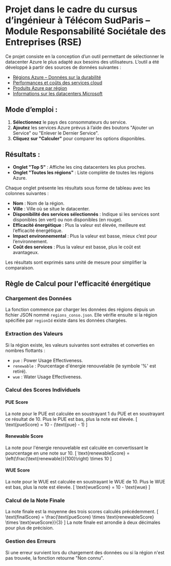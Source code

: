 # Projet dans le cadre du cursus d’ingénieur à Télécom SudParis – Module Responsabilité Sociétale des Entreprises (RSE)

Ce projet consiste en la conception d’un outil permettant de sélectionner le datacenter Azure le plus adapté aux besoins des utilisateurs. L’outil a été développé à partir des sources de données suivantes :  
- [Régions Azure – Données sur la durabilité](https://github.com/autosysops/azure_sustainability_data/blob/main/regiondata.json)  
- [Performances et coûts des services cloud](https://cloudprice.net/performance)  
- [Produits Azure par région](https://azure.microsoft.com/en-us/explore/global-infrastructure/products-by-region/table)  
- [Informations sur les datacenters Microsoft](https://datacenters.microsoft.com/globe/data/geo/regions.json)  

## Mode d’emploi :
1. **Sélectionnez** le pays des consommateurs du service.  
2. **Ajoutez** les services Azure prévus à l’aide des boutons "Ajouter un Service" ou "Enlever le Dernier Service".  
3. **Cliquez sur "Calculer"** pour comparer les options disponibles.  

## Résultats :
- **Onglet "Top 5"** : Affiche les cinq datacenters les plus proches.  
- **Onglet "Toutes les régions"** : Liste complète de toutes les régions Azure.  

Chaque onglet présente les résultats sous forme de tableau avec les colonnes suivantes :  
- **Nom** : Nom de la région.  
- **Ville** : Ville où se situe le datacenter.  
- **Disponibilité des services sélectionnés** : Indique si les services sont disponibles (en vert) ou non disponibles (en rouge).  
- **Efficacité énergétique** : Plus la valeur est élevée, meilleure est l’efficacité énergétique.  
- **Impact environnemental** : Plus la valeur est basse, mieux c’est pour l’environnement.  
- **Coût des services** : Plus la valeur est basse, plus le coût est avantageux.  

Les résultats sont exprimés sans unité de mesure pour simplifier la comparaison.




## Règle de Calcul pour l'efficacité énergétique 

### Chargement des Données

La fonction commence par charger les données des régions depuis un fichier JSON nommé `regions_conso.json`. Elle vérifie ensuite si la région spécifiée par `regionId` existe dans les données chargées.

### Extraction des Valeurs

Si la région existe, les valeurs suivantes sont extraites et converties en nombres flottants :
- `pue` : Power Usage Effectiveness.
- `renewable` : Pourcentage d'énergie renouvelable (le symbole '%' est retiré).
- `wue` : Water Usage Effectiveness.

### Calcul des Scores Individuels

#### PUE Score

La note pour le PUE est calculée en soustrayant 1 du PUE et en soustrayant ce résultat de 10. Plus le PUE est bas, plus la note est élevée.
\[
\text{pueScore} = 10 - (\text{pue} - 1)
\]

#### Renewable Score

La note pour l'énergie renouvelable est calculée en convertissant le pourcentage en une note sur 10.
\[
\text{renewableScore} = \left(\frac{\text{renewable}}{100}\right) \times 10
\]

#### WUE Score

La note pour le WUE est calculée en soustrayant le WUE de 10. Plus le WUE est bas, plus la note est élevée.
\[
\text{wueScore} = 10 - \text{wue}
\]

### Calcul de la Note Finale

La note finale est la moyenne des trois scores calculés précédemment.
\[
\text{finalScore} = \frac{\text{pueScore} \times \text{renewableScore} \times \text{wueScore}}{3}
\]
La note finale est arrondie à deux décimales pour plus de précision.

### Gestion des Erreurs

Si une erreur survient lors du chargement des données ou si la région n'est pas trouvée, la fonction retourne "Non connu".
